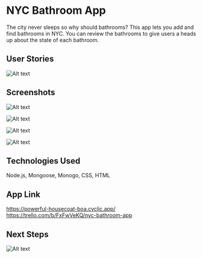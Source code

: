 # NYC Bathroom App
The city never sleeps so why should bathrooms? This app lets you add and find bathrooms in NYC. You can review the bathrooms to give users a heads up about the state of each bathroom.

## User Stories
![Alt text](https://i.imgur.com/UQQDJAW.png)

## Screenshots
![Alt text](https://i.imgur.com/GzVQYcg.png)


![Alt text](https://i.imgur.com/xSxBIKE.png)


![Alt text](https://i.imgur.com/GTuhC1U.png)


![Alt text](https://i.imgur.com/HDwJtYy.png)

## Technologies Used
Node.js, Mongoose, Monogo, CSS, HTML


## App Link
https://powerful-housecoat-boa.cyclic.app/
https://trello.com/b/FxFwVeKQ/nyc-bathroom-app

## Next Steps
![Alt text](https://i.imgur.com/dWXK5Jg.png)